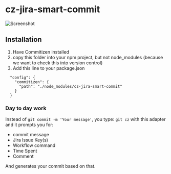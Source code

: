 # cz-jira-smart-commit

![Screenshot](other/screenshot.png)

## Installation

1. Have Commitizen installed
2. copy this folder into your npm project, but not node_modules (because we want to check this into version control)
3. Add this line to your package.json

```
  "config": {
    "commitizen": {
      "path": "./node_modules/cz-jira-smart-commit"
    }
  }
```



### Day to day work

Instead of `git commit -m 'Your message'`, you type: `git cz` with this adapter and it prompts you for:

- commit message
- Jira Issue Key(s)
- Workflow command
- Time Spent
- Comment

And generates your commit based on that.

